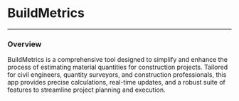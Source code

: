 # BuildMetrics

----
### Overview

BuildMetrics is a comprehensive tool designed to simplify and enhance the process of estimating material quantities for construction projects. Tailored for civil engineers, quantity surveyors, and construction professionals, this app provides precise calculations, real-time updates, and a robust suite of features to streamline project planning and execution.
